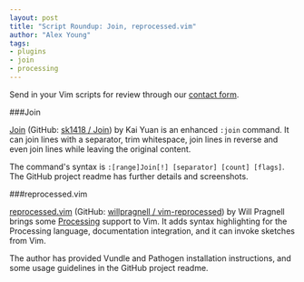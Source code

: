 ```yaml
---
layout: post
title: "Script Roundup: Join, reprocessed.vim"
author: "Alex Young"
tags: 
- plugins
- join
- processing
---
```


<div class="intro">
Send in your Vim scripts for review through our <a href="/contact.html">contact form</a>.
</div>

###Join

[Join](http://www.vim.org/scripts/script.php?script_id=4516) (GitHub: [sk1418 / Join](https://github.com/sk1418/Join)) by Kai Yuan is an enhanced `:join` command.  It can join lines with a separator, trim whitespace, join lines in reverse and even join lines while leaving the original content.

The command's syntax is `:[range]Join[!] [separator] [count] [flags]`.  The GitHub project readme has further details and screenshots.

###reprocessed.vim

[reprocessed.vim](http://www.vim.org/scripts/script.php?script_id=4551) (GitHub: [willpragnell / vim-reprocessed](https://github.com/willpragnell/vim-reprocessed)) by Will Pragnell brings some [Processing](http://processing.org/) support to Vim.  It adds syntax highlighting for the Processing language, documentation integration, and it can invoke sketches from Vim.

The author has provided Vundle and Pathogen installation instructions, and some usage guidelines in the GitHub project readme.
